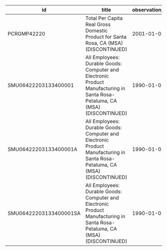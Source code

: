 | id                     | title                                                                                                                       | observation_start   | observation_end   |
|------------------------|-----------------------------------------------------------------------------------------------------------------------------|---------------------|-------------------|
| PCRGMP42220            | Total Per Capita Real Gross Domestic Product for Santa Rosa, CA (MSA) (DISCONTINUED)                                        | 2001-01-01          | 2017-01-01        |
| SMU06422203133400001   | All Employees: Durable Goods: Computer and Electronic Product Manufacturing in Santa Rosa-Petaluma, CA (MSA) (DISCONTINUED) | 1990-01-01          | 2014-12-01        |
| SMU06422203133400001A  | All Employees: Durable Goods: Computer and Electronic Product Manufacturing in Santa Rosa-Petaluma, CA (MSA) (DISCONTINUED) | 1990-01-01          | 2013-01-01        |
| SMU06422203133400001SA | All Employees: Durable Goods: Computer and Electronic Product Manufacturing in Santa Rosa-Petaluma, CA (MSA) (DISCONTINUED) | 1990-01-01          | 2014-12-01        |